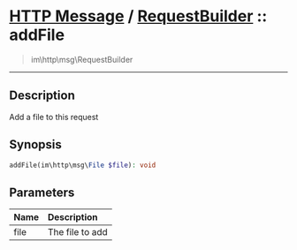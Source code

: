 # [HTTP Message](http.md) / [RequestBuilder](http-RequestBuilder.md) :: addFile
 > im\http\msg\RequestBuilder
____

## Description
Add a file to this request

## Synopsis
```php
addFile(im\http\msg\File $file): void
```

## Parameters
| Name | Description |
| :--- | :---------- |
| file | The file to add |

